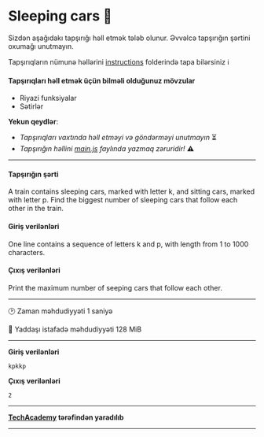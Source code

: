 # Sleeping cars 🎯

Sizdən aşağıdakı tapşırığı həll etmək tələb olunur. Əvvəlcə tapşırığın şərtini oxumağı unutmayın.

Tapşırıqların nümunə həllərini [instructions](../instructions) folderində tapa bilərsiniz :information_source:

#### Tapşırıqları həll etmək üçün bilməli olduğunuz mövzular

* Riyazi funksiyalar
* Sətirlər

**Yekun qeydlər**: 

* *Tapşırıqları vaxtında həll etməyi və göndərməyi unutmayın* ⏳
* *Tapşırığın həllini [main.js](./main.js) faylında yazmaq zəruridir!* :warning:

---

#### Tapşırığın şərti

A train contains sleeping cars, marked with letter k, and sitting cars, marked with letter p. Find the biggest number of sleeping cars that follow each other in the train.


#### Giriş verilənləri
One line contains a sequence of letters k and p, with length from 1 to 1000 characters.


#### Çıxış verilənləri
Print the maximum number of seeping cars that follow each other.


---

:clock2: Zaman məhdudiyyəti 1 saniyə

:floppy_disk: Yaddaşı istafadə məhdudiyyəti 128 MiB

---

**Giriş verilənləri** 

```
kpkkp
```

**Çıxış verilənləri**

```
2
```


---

**[TechAcademy](https://www.tech.edu.az/) tərəfindən yaradılıb**

---
